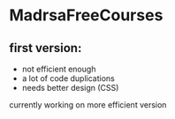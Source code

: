 # MadrsaFreeCourses

## first version:
- not efficient  enough
- a lot of code duplications 
- needs better design (CSS)
 
currently working on more efficient version
